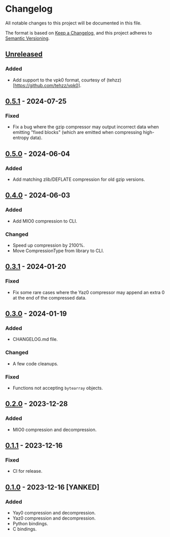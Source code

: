 # Changelog

All notable changes to this project will be documented in this file.

The format is based on [Keep a Changelog](https://keepachangelog.com/en/1.1.0/),
and this project adheres to [Semantic Versioning](https://semver.org/spec/v2.0.0.html).

## [Unreleased]

### Added

- Add support to the vpk0 format, courtesy of (tehzz)[https://github.com/tehzz/vpk0].

## [0.5.1] - 2024-07-25

### Fixed

- Fix a bug where the gzip compressor may output incorrect data when emitting
  "fixed blocks" (which are emitted when compressing high-entropy data).

## [0.5.0] - 2024-06-04

### Added

- Add matching zlib/DEFLATE compression for old gzip versions.

## [0.4.0] - 2024-06-03

### Added

- Add MIO0 compression to CLI.

### Changed

- Speed up compression by 2100%.
- Move CompressionType from library to CLI.

## [0.3.1] - 2024-01-20

### Fixed

- Fix some rare cases where the Yaz0 compressor may append an extra 0 at the end of the compressed data.

## [0.3.0] - 2024-01-19

### Added

- CHANGELOG.md file.

### Changed

- A few code cleanups.

### Fixed

- Functions not accepting `bytearray` objects.

## [0.2.0] - 2023-12-28

### Added

- MIO0 compression and decompression.

## [0.1.1] - 2023-12-16

### Fixed

- CI for release.

## [0.1.0] - 2023-12-16 [YANKED]

### Added

- Yay0 compression and decompression.
- Yaz0 compression and decompression.
- Python bindings.
- C bindings.

[unreleased]: https://github.com/decompals/crunch64/compare/0.5.1...HEAD
[0.5.1]: https://github.com/decompals/crunch64/compare/0.5.0...0.5.1
[0.5.0]: https://github.com/decompals/crunch64/compare/0.4.0...0.5.0
[0.4.0]: https://github.com/decompals/crunch64/compare/0.3.1...0.4.0
[0.3.1]: https://github.com/decompals/crunch64/compare/0.3.0...0.3.1
[0.3.0]: https://github.com/decompals/crunch64/compare/0.2.0...0.3.0
[0.2.0]: https://github.com/decompals/crunch64/compare/0.1.1...0.2.0
[0.1.1]: https://github.com/decompals/crunch64/compare/0.1.0...0.1.1
[0.1.0]: https://github.com/decompals/crunch64/releases/tag/0.1.0
